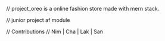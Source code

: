 // project_oreo is a online fashion store made with mern stack.

// junior project af module

// Contributions
// Nim | Cha | Lak | San

